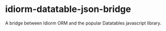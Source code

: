 # idiorm-datatable-json-bridge
A bridge between Idiorm ORM and the popular Datatables javascript library.
